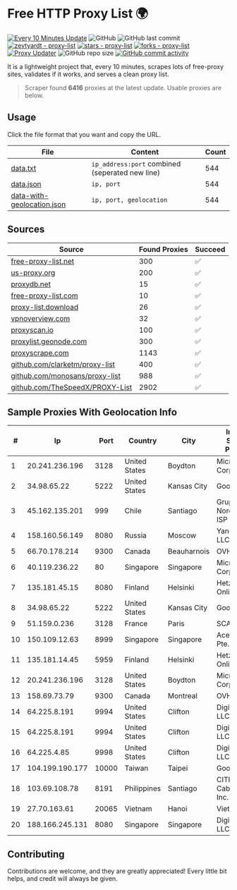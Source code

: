 
# Free HTTP Proxy List 🌍

[![Every 10 Minutes Update](https://github.com/mertguvencli/http-proxy-list/actions/workflows/main.yml/badge.svg?branch=main)](https://github.com/mertguvencli/http-proxy-list/actions/workflows/main.yml)
![GitHub](https://img.shields.io/github/license/mertguvencli/http-proxy-list)
![GitHub last commit](https://img.shields.io/github/last-commit/mertguvencli/http-proxy-list)
[![zevtyardt - proxy-list](https://img.shields.io/static/v1?label=zevtyardt&message=proxy-list&color=blue&logo=github)](https://github.com/zevtyardt/proxy-list "Go to GitHub repo")
[![stars - proxy-list](https://img.shields.io/github/stars/zevtyardt/proxy-list?style=social)](https://github.com/zevtyardt/proxy-list)
[![forks - proxy-list](https://img.shields.io/github/forks/zevtyardt/proxy-list?style=social)](https://github.com/zevtyardt/proxy-list)
[![Proxy Updater](https://github.com/zevtyardt/proxy-list/workflows/Proxy%20Updater/badge.svg)](https://github.com/zevtyardt/proxy-list/actions?query=workflow:"Proxy+Updater")
![GitHub repo size](https://img.shields.io/github/repo-size/zevtyardt/proxy-list)
[![GitHub commit activity](https://img.shields.io/github/commit-activity/m/zevtyardt/proxy-list?logo=commits)](https://github.com/zevtyardt/proxy-list/commits/main)

It is a lightweight project that, every 10 minutes, scrapes lots of free-proxy sites, validates if it works, and serves a clean proxy list.

> Scraper found **6416** proxies at the latest update. Usable proxies are below.

## Usage

Click the file format that you want and copy the URL.

|File|Content|Count|
|----|-------|-----|
|[data.txt](https://raw.githubusercontent.com/mertguvencli/http-proxy-list/main/proxy-list/data.txt)|`ip_address:port` combined (seperated new line)|544|
|[data.json](https://raw.githubusercontent.com/mertguvencli/http-proxy-list/main/proxy-list/data.json)|`ip, port`|544|
|[data-with-geolocation.json](https://raw.githubusercontent.com/mertguvencli/http-proxy-list/main/proxy-list/data-with-geolocation.json)|`ip, port, geolocation`|544|

## Sources

|Source|Found Proxies|Succeed|
|------|-------------|-------|
|[free-proxy-list.net](https://free-proxy-list.net)|300|✅|
|[us-proxy.org](https://www.us-proxy.org)|200|✅|
|[proxydb.net](http://proxydb.net)|15|✅|
|[free-proxy-list.com](https://free-proxy-list.com/?page=&port=&type%5B%5D=http&type%5B%5D=https&up_time=0&search=Search)|10|✅|
|[proxy-list.download](https://www.proxy-list.download/HTTP)|26|✅|
|[vpnoverview.com](https://vpnoverview.com/privacy/anonymous-browsing/free-proxy-servers)|32|✅|
|[proxyscan.io](https://www.proxyscan.io)|100|✅|
|[proxylist.geonode.com](https://proxylist.geonode.com/api/proxy-list?limit=300&page=1&sort_by=lastChecked&sort_type=desc&protocols=http,https)|300|✅|
|[proxyscrape.com](https://api.proxyscrape.com/v2/?request=displayproxies&protocol=http&timeout=10000&country=all&ssl=all&anonymity=all)|1143|✅|
|[github.com/clarketm/proxy-list](https://raw.githubusercontent.com/clarketm/proxy-list/master/proxy-list-raw.txt)|400|✅|
|[github.com/monosans/proxy-list](https://raw.githubusercontent.com/monosans/proxy-list/main/proxies/http.txt)|988|✅|
|[github.com/TheSpeedX/PROXY-List](https://raw.githubusercontent.com/TheSpeedX/PROXY-List/master/http.txt)|2902|✅|


## Sample Proxies With Geolocation Info

|#|Ip|Port|Country|City|Internet Service Provider|
|-|--|----|-------|----|-------------------------|
|1|20.241.236.196|3128|United States|Boydton|Microsoft Corporation|
|2|34.98.65.22|5222|United States|Kansas City|Google LLC|
|3|45.162.135.201|999|Chile|Santiago|Grupo Noredzone ISP SPA|
|4|158.160.56.149|8080|Russia|Moscow|Yandex.Cloud LLC|
|5|66.70.178.214|9300|Canada|Beauharnois|OVH SAS|
|6|40.119.236.22|80|Singapore|Singapore|Microsoft Corporation|
|7|135.181.45.15|8080|Finland|Helsinki|Hetzner Online GmbH|
|8|34.98.65.22|5222|United States|Kansas City|Google LLC|
|9|51.159.0.236|3128|France|Paris|SCALEWAY|
|10|150.109.12.63|8999|Singapore|Singapore|Aceville Pte.ltd|
|11|135.181.14.45|5959|Finland|Helsinki|Hetzner Online GmbH|
|12|20.241.236.196|3128|United States|Boydton|Microsoft Corporation|
|13|158.69.73.79|9300|Canada|Montreal|OVH SAS|
|14|64.225.8.191|9994|United States|Clifton|DigitalOcean, LLC|
|15|64.225.8.191|9994|United States|Clifton|DigitalOcean, LLC|
|16|64.225.4.85|9998|United States|Clifton|DigitalOcean, LLC|
|17|104.199.190.177|10000|Taiwan|Taipei|Google LLC|
|18|103.69.108.78|8191|Philippines|Santiago|CITI Cableworld Inc.|
|19|27.70.163.61|20065|Vietnam|Hanoi|Viettel Group|
|20|188.166.245.131|8080|Singapore|Singapore|DigitalOcean, LLC|



## Contributing

Contributions are welcome, and they are greatly appreciated! Every
little bit helps, and credit will always be given.

